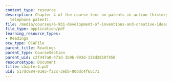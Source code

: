 ```yaml
---
content_type: resource
description: Chapter 4 of the course text on patents in action (history of the basic
  telephone patent).
file: /media/courses/6-931-development-of-inventions-and-creative-ideas-spring-2008/517dc88493e5f22c3ebb00bdc4f65c71_chapter4.pdf
file_type: application/pdf
learning_resource_types:
- Readings
ocw_type: OCWFile
parent_title: Readings
parent_type: CourseSection
parent_uid: c2f447a0-471d-1b9b-993d-138d2819f450
resourcetype: Document
title: chapter4.pdf
uid: 517dc884-93e5-f22c-3ebb-00bdc4f65c71
---
```

